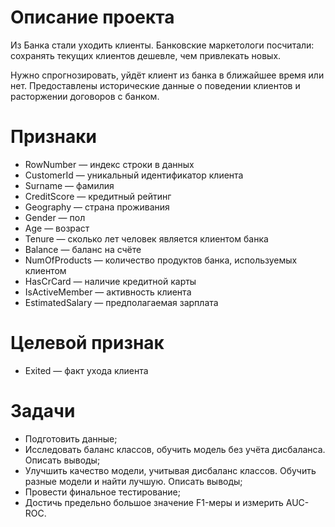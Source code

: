 # Описание проекта
Из Банка стали уходить клиенты. Банковские маркетологи посчитали: сохранять текущих клиентов дешевле, чем привлекать новых.

Нужно спрогнозировать, уйдёт клиент из банка в ближайшее время или нет. Предоставлены исторические данные о поведении клиентов и расторжении договоров с банком.

# Признаки
- RowNumber — индекс строки в данных
- CustomerId — уникальный идентификатор клиента
- Surname — фамилия
- CreditScore — кредитный рейтинг
- Geography — страна проживания
- Gender — пол
- Age — возраст
- Tenure — сколько лет человек является клиентом банка
- Balance — баланс на счёте
- NumOfProducts — количество продуктов банка, используемых клиентом
- HasCrCard — наличие кредитной карты
- IsActiveMember — активность клиента
- EstimatedSalary — предполагаемая зарплата

# Целевой признак

- Exited — факт ухода клиента

# Задачи

- Подготовить данные;
- Исследовать баланс классов, обучить модель без учёта дисбаланса. Описать выводы;
- Улучшить качество модели, учитывая дисбаланс классов. Обучить разные модели и найти лучшую. Описать выводы;
- Провести финальное тестирование;
- Достичь предельно большое значение F1-меры и измерить AUC-ROC.
